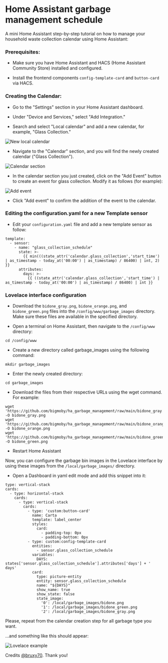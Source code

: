 # Home Assistant garbage management schedule
A mini Home Assistant step-by-step tutorial on how to manage your household waste collection calendar using Home Assistant:

### Prerequisites:

* Make sure you have Home Assistant and HACS (Home Assistant Community Store) installed and configured.

+ Install the frontend components `config-template-card` and `button-card` via HACS.

### Creating the Calendar:

* Go to the "Settings" section in your Home Assistant dashboard.

* Under "Device and Services," select "Add Integration."

* Search and select "Local calendar" and add a new calendar, for example, "Glass Collection."

![New local calendar](new_calendar.png "New local calendar")


* Navigate to the "Calendar" section, and you will find the newly created calendar ("Glass Collection").

![Calendar section](calendar.png "Calendar section")

* In the calendar section you just created, click on the "Add Event" button to create an event for glass collection. Modify it as follows (for example): 

![Add event](add_event.png "Add event")

* Click "Add event" to confirm the addition of the event to the calendar.

### Editing the configuration.yaml for a new Template sensor

* Edit your `configuration.yaml` file and add a new template sensor as follow:

```
template:
  - sensor:
    - name: "glass_collection_schedule"
      state: >-
        {{ min(((state_attr('calendar.glass_collection','start_time') | as_timestamp - today_at('00:00') | as_timestamp) / 86400) | int, 2) }}
      attributes:
        days: >-
          {{ ((state_attr('calendar.glass_collection','start_time') | as_timestamp - today_at('00:00') | as_timestamp) / 86400) | int }}
```

### Lovelace interface configuration

* Download the `bidone_gray.png`, `bidone_orange.png`, and `bidone_green.png` files into the `/config/www/garbage_images` directory. Make sure these files are available in the specified directory. 

* Open a terminal on Home Assistant, then navigate to the `/config/www` directory:

```
cd /config/www
```

* Create a new directory called garbage_images using the following command:
  
```
mkdir garbage_images
```

* Enter the newly created directory:

```
cd garbage_images
```

* Download the files from their respective URLs using the wget command. For example:

```
wget 'https://github.com/bigmoby/ha_garbage_management/raw/main/bidone_gray.png' -O bidone_gray.png
wget 'https://github.com/bigmoby/ha_garbage_management/raw/main/bidone_orange.png' -O bidone_orange.png
wget 'https://github.com/bigmoby/ha_garbage_management/raw/main/bidone_green.png' -O bidone_green.png
```

* Restart Home Assistant

Now, you can configure the garbage bin images in the Lovelace interface by using these images from the `/local/garbage_images/` directory.

* Open a Dashboard in yaml edit mode and add this snippet into it:

```
type: vertical-stack
cards:
  - type: horizontal-stack
    cards:
      - type: vertical-stack
        cards:
          - type: 'custom:button-card'
            name: Carta
            template: label_center 
            styles:
              card:
                - padding-top: 0px 
                - padding-bottom: 0px 
          - type: custom:config-template-card
            entities: 
              - sensor.glass_collection_schedule
            variables: 
              DAYS: states['sensor.glass_collection_schedule'].attributes['days'] + ' days'
            card:
              type: picture-entity
              entity: sensor.glass_collection_schedule
              name: "${DAYS}"
              show_name: true
              show_state: false
              state_image:
                '0': /local/garbage_images/bidone.png
                '1': /local/garbage_images/bidone_green.png
                '2': /local/garbage_images/bidone_gray.png
```

Please, repeat from the calendar creation step for all garbage type you want.

...and something like this should appear:

![Lovelace example](sample.png "Lovelace example")

Credits [@bruxy70](https://github.com/bruxy70). Thank you!
